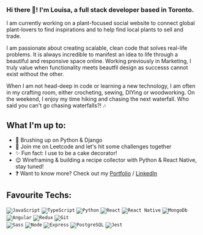 ### Hi there 👋! I'm Louisa, a full stack developer based in Toronto.

I am currently working on a plant-focused social website to connect global plant-lovers to find inspirations and to help find local plants to sell and trade.

I am passionate about creating scalable, clean code that solves real-life problems. It is always incredible to manifest an idea to life through a beautiful and responsive space online. Working previously in Marketing, I truly value when functionality meets beautfil design as successs cannot exist without the other.

When I am not head-deep in code or learning a new technology, I am often in my crafting room, either crocheting, sewing, DIYing or woodworking. On the weekend, I enjoy my time hiking and chasing the next waterfall. Who said you can't go chasing waterfalls?! 🎶

## What I'm up to:
- 🌱 Brushing up on Python & Django
- 🧠 Join me on Leetcode and let's hit some challenges together
- ✨ Fun fact: I use to be a cake decorator!
- 😉 Wireframing & building a recipe collector with Python & React Native, stay tuned!
- ❓ Want to know more? Check out my [Portfolio](https://www.lwong.ca) / [LinkedIn](https://www.linkedin.com/in/louisa-wy-wong/)

## Favourite Techs:
<code><img alt="JavaScript" src="https://img.shields.io/badge/JavaScript-F7DF1E?style=for-the-badge&logo=javascript&logoColor=black" /></code>
<code><img alt="TypeScript" src="https://img.shields.io/badge/-TypeScript-3178c6?style=for-the-badge&logo=typescript&logoColor=white" /></code>
<code><img alt="Python" src="https://img.shields.io/badge/-Python-4584b6?style=for-the-badge&logo=python&logoColor=white" /></code>
<code><img alt="React" src="https://img.shields.io/badge/-React-45b8d8?style=for-the-badge&logo=react&logoColor=white" /></code>
<code><img alt="React Native" src="https://img.shields.io/badge/react_native-%2320232a.svg?&style=for-the-badge&logo=react&logoColor=%2361DAFB"/></code>
<code><img alt="MongoDb" src="https://img.shields.io/badge/-MongoDB-589636?style=for-the-badge&logo=mongodb&logoColor=white" /></code>
<code><img alt="Angular" src="https://img.shields.io/badge/Angular-b52e31?logo=angular&amp;logoColor=white&amp;style=for-the-badge"></code>
<code><img alt="Redux" src="https://img.shields.io/badge/-Redux-764ABC?style=for-the-badge&logo=redux&logoColor=white" /></code>
<code><img alt="Git" src="https://img.shields.io/badge/-Git-c9510c?style=for-the-badge&logo=git&logoColor=white" /> </code>
<code><img alt="Sass" src="https://img.shields.io/badge/-Sass-CC6699?style=for-the-badge&logo=sass&logoColor=white" /></code>
<code><img alt="Node" src="https://img.shields.io/badge/-Node-43853d?style=for-the-badge&logo=Node.js&logoColor=white" /></code>
<code><img alt="Express" src="https://img.shields.io/badge/Express-404D59?style=for-the-badge&logo=express&logoColor=white" /></code>
<code><img alt="PostgreSQL" src="https://img.shields.io/badge/PostgreSQL-316192?style=for-the-badge&logo=postgresql&logoColor=white" /></code>
<code><img alt="Jest" src="https://img.shields.io/badge/-Jest-C21325?style=for-the-badge&logo=jest&logoColor=white" /></code>

